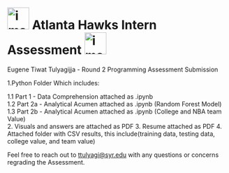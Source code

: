 # <img width="50" alt="image" src="https://github.com/EugeneTul/HawksInternAssessment/assets/82907392/5721ba9d-53aa-4aee-830b-a78a282569a4"> Atlanta Hawks Intern Assessment <img width="50" alt="image" src="https://github.com/EugeneTul/HawksInternAssessment/assets/82907392/5721ba9d-53aa-4aee-830b-a78a282569a4">


Eugene Tiwat Tulyagijja - Round 2 Programming Assessment Submission

1.Python Folder Which includes:

<div> <div> 1.1 Part 1 - Data Comprehension attached as .ipynb 
<div> <div> 1.2 Part 2a - Analytical Acumen attached as .ipynb (Random Forest Model)
<div> <div> 1.3 Part 2b - Analytical Acumen attached as .ipynb (College and NBA team Value)
<div>
<div>
2. Visuals and answers are attached as PDF
3. Resume attached as PDF
4. Attached folder with CSV results, this include(training data, testing data, college value, and team value)

Feel free to reach out to ttulyagi@syr.edu with any questions or concerns regrading the Assessment.
